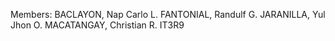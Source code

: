Members:	BACLAYON, Nap Carlo L.
		      FANTONIAL, Randulf G.
          JARANILLA, Yul Jhon O.
		      MACATANGAY, Christian R.
          IT3R9
